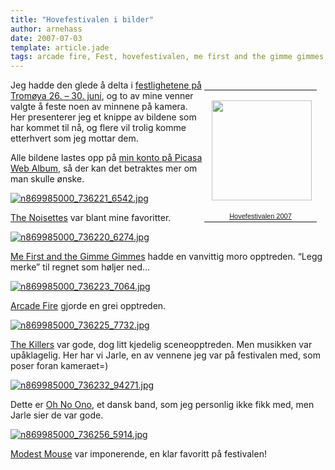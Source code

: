 ```yaml
---
title: "Hovefestivalen i bilder"
author: arnehass
date: 2007-07-03
template: article.jade
tags: arcade fire, Fest, hovefestivalen, me first and the gimme gimmes, modest mouse, oh no ono, picasa web album, the killers, the noisettes
---
```


<table style="float:right;width:194px;">
<tbody><tr>
<td style="background:transparent url('http://picasaweb.google.com/f/img/transparent_album_background.gif') no-repeat scroll left center;height:194px;" align="center"><a href="http://picasaweb.google.com/arne.hassel/Hovefestivalen2007"><img src="http://lh3.google.com/arne.hassel/RorZhNw5dtE/AAAAAAAAA6I/byxm_RoQWWg/s160-c/Hovefestivalen2007.jpg" style="margin:1px 0 0 4px;" height="160" width="160"></a></td>
</tr>
<tr>
<td style="text-align:center;font-family:arial,sans-serif;font-size:11px;"><a href="http://picasaweb.google.com/arne.hassel/Hovefestivalen2007">Hovefestivalen 2007</a></td>
</tr>
</tbody></table>
<p>Jeg hadde den glede å delta i <a href="http://www.hovefestivalen.no/">festlighetene på Tromøya 26. – 30. juni</a>, og to av mine venner valgte å feste noen av minnene på kamera. Her presenterer jeg et knippe av bildene som har kommet til nå, og flere vil trolig komme etterhvert som jeg mottar dem.</p>
<span class="more"></span>
<p>Alle bildene lastes opp på <a href="http://picasaweb.google.com/arne.hassel/Hovefestivalen2007">min konto på Picasa Web Album</a>, så der kan det betraktes mer om man skulle ønske.</p>
<p><a href="http://icanhasweb.net/megoth/wp-content/uploads/2007/07/n869985000_736221_6542.jpg" title="n869985000_736221_6542.jpg"><img src="http://icanhasweb.net/megoth/wp-content/uploads/2007/07/n869985000_736221_6542.jpg" alt="n869985000_736221_6542.jpg"></a></p>
<p><a href="http://www.thenoisettes.com/">The Noisettes</a> var blant mine favoritter.</p>
<p><a href="http://icanhasweb.net/megoth/wp-content/uploads/2007/07/n869985000_736220_6274.jpg" title="n869985000_736220_6274.jpg"><img src="http://icanhasweb.net/megoth/wp-content/uploads/2007/07/n869985000_736220_6274.jpg" alt="n869985000_736220_6274.jpg"></a></p>
<p><a href="http://www.gimmegimmes.com/">Me First and the Gimme Gimmes</a> hadde en vanvittig moro opptreden. “Legg merke” til regnet som høljer ned…</p>
<p><a href="http://icanhasweb.net/megoth/wp-content/uploads/2007/07/n869985000_736223_7064.jpg" title="n869985000_736223_7064.jpg"><img src="http://icanhasweb.net/megoth/wp-content/uploads/2007/07/n869985000_736223_7064.jpg" alt="n869985000_736223_7064.jpg"></a></p>
<p><a href="http://www.arcadefire.com/">Arcade Fire</a> gjorde en grei opptreden.</p>
<p><a href="http://icanhasweb.net/megoth/wp-content/uploads/2007/07/n869985000_736225_7732.jpg" title="n869985000_736225_7732.jpg"><img src="http://icanhasweb.net/megoth/wp-content/uploads/2007/07/n869985000_736225_7732.jpg" alt="n869985000_736225_7732.jpg"></a></p>
<p><a href="http://www.thekillersmusic.com/">The Killers</a> var gode, dog litt kjedelig sceneopptreden. Men musikken var upåklagelig. Her har vi Jarle, en av vennene jeg var på festivalen med, som poser foran kameraet=)</p>
<p><a href="http://icanhasweb.net/megoth/wp-content/uploads/2007/07/n869985000_736232_94271.jpg" title="n869985000_736232_94271.jpg"><img src="http://icanhasweb.net/megoth/wp-content/uploads/2007/07/n869985000_736232_94271.jpg" alt="n869985000_736232_94271.jpg"></a></p>
<p>Dette er <a href="http://www.ohnoono.com/">Oh No Ono</a>, et dansk band, som jeg personlig ikke fikk med, men Jarle sier de var gode.</p>
<p><a href="http://icanhasweb.net/megoth/wp-content/uploads/2007/07/n869985000_736256_5914.jpg" title="n869985000_736256_5914.jpg"><img src="http://icanhasweb.net/megoth/wp-content/uploads/2007/07/n869985000_736256_5914.jpg" alt="n869985000_736256_5914.jpg"></a></p>
<p><a href="http://www.modestmousemusic.com/">Modest Mouse</a> var imponerende, en klar favoritt på festivalen!</p>
